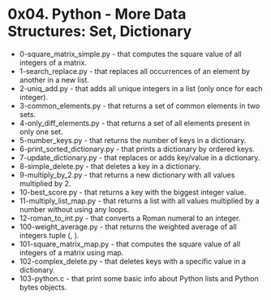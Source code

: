 # 0x04. Python - More Data Structures: Set, Dictionary

- 0-square_matrix_simple.py - that computes the square value of all integers of a matrix.
- 1-search_replace.py - that replaces all occurrences of an element by another in a new list.
- 2-uniq_add.py - that adds all unique integers in a list (only once for each integer).
- 3-common_elements.py - that returns a set of common elements in two sets.
- 4-only_diff_elements.py - that returns a set of all elements present in only one set.
- 5-number_keys.py - that returns the number of keys in a dictionary.
- 6-print_sorted_dictionary.py - that prints a dictionary by ordered keys.
- 7-update_dictionary.py - that replaces or adds key/value in a dictionary.
- 8-simple_delete.py - that deletes a key in a dictionary.
- 9-multiply_by_2.py - that returns a new dictionary with all values multiplied by 2.
- 10-best_score.py - that returns a key with the biggest integer value.
- 11-multiply_list_map.py - that returns a list with all values multiplied by a number without using any loops.
- 12-roman_to_int.py -  that converts a Roman numeral to an integer.
- 100-weight_average.py - that returns the weighted average of all integers tuple (<score>, <weight>).
- 101-square_matrix_map.py - that computes the square value of all integers of a matrix using map.
- 102-complex_delete.py - that deletes keys with a specific value in a dictionary.
- 103-python.c - that print some basic info about Python lists and Python bytes objects.
